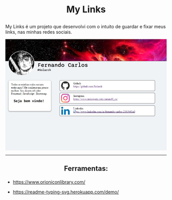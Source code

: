 # <p align="center">My Links</p>

My Links é um projeto que desenvolvi com o intuito de guardar e fixar meus links, nas minhas redes sociais.

<div align="center"> 
 <img align="center" src="imgs/img-for-readme.jpg">
</div>

---

## <p align="center">Ferramentas:</p>

- https://www.orioniconlibrary.com/

- https://readme-typing-svg.herokuapp.com/demo/
